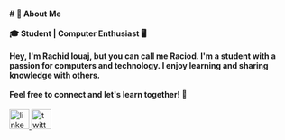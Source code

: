 <h4 align="left"># 👋 About Me<br><br>🎓 Student | Computer Enthusiast 🖥️<br><br>Hey, I'm Rachid Iouaj, but you can call me Raciod. I'm a student with a passion for computers and technology. I enjoy learning and sharing knowledge with others.<br><br>Feel free to connect and let's learn together! 🚀 </h4>

<div align="left">
  <a href="https://www.linkedin.com/in/raciod/" target="_blank">
    <img src="https://img.shields.io/static/v1?message=LinkedIn&logo=linkedin&label=&color=0077B5&logoColor=white&labelColor=&style=for-the-badge" height="35" alt="linkedin logo"  />
  </a>
  <a href="https://twitter.com/Rac_iod" target="_blank">
    <img src="https://img.shields.io/static/v1?message=Twitter&logo=twitter&label=&color=1DA1F2&logoColor=white&labelColor=&style=for-the-badge" height="35" alt="twitter logo"  />
  </a>
</div>

